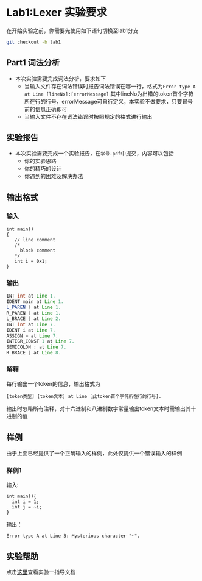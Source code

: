 # Lab1:Lexer 实验要求

在开始实验之前，你需要先使用如下语句切换至lab1分支

```bash
git checkout -b lab1
```

## Part1 词法分析
- 本次实验需要完成词法分析，要求如下
    - 当输入文件存在词法错误时报告词法错误在哪一行，格式为`Error type A at Line [lineNo]:[errorMessage]` 其中lineNo为出错的token首个字符所在行的行号，errorMessage可自行定义，本实验不做要求，只要冒号前的信息正确即可
    - 当输入文件不存在词法错误时按照规定的格式进行输出

## 实验报告

- 本次实验需要完成一个实验报告，在`学号.pdf`中提交，内容可以包括
    - 你的实验思路
    - 你的精巧的设计
    - 你遇到的困难及解决办法

## 输出格式

### 输入

```SysY
int main() 
{
   // line comment
   /* 
     block comment
   */
   int i = 0x1;
}
```

### 输出

```java
INT int at Line 1.
IDENT main at Line 1.
L_PAREN ( at Line 1.
R_PAREN ) at Line 1.
L_BRACE { at Line 2.
INT int at Line 7.
IDENT i at Line 7.
ASSIGN = at Line 7.
INTEGR_CONST 1 at Line 7.
SEMICOLON ; at Line 7.
R_BRACE } at Line 8.

```
### 解释
每行输出一个token的信息，输出格式为 
```
[token类型] [token文本] at Line [此token首个字符所在行的行号].
```
输出时忽略所有注释，对十六进制和八进制数字常量输出token文本时需输出其十进制的值

## 样例

由于上面已经提供了一个正确输入的样例，此处仅提供一个错误输入的样例

### 样例1

输入:

```SysY
int main(){
  int i = 1;
  int j = ~i;
}
```

输出：

```
Error type A at Line 3: Mysterious character "~".
```

## 实验帮助
点击[这里](lab1-lexer/help.md)查看实验一指导文档
